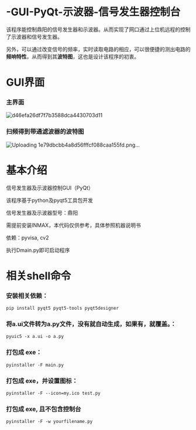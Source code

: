 # -GUI-PyQt-示波器-信号发生器控制台

该程序能控制鼎阳的信号发生器和示波器。从而实现了网口通过上位机远程的控制了示波器和信号发生器。

另外，可以通过改变信号的频率，实时读取电路的相应，可以很便捷的测出电路的**频响特性**，从而得到其**波特图**，这也是设计该程序的初衷。

# GUI界面
### 主界面
![d46efa26df7f7b3588dca4430703d11](https://github.com/L-Rocket/-GUI-PyQt-/assets/93325265/bfe5949d-8481-4ffa-9d5b-28bfd6f73c7f)
### 扫频得到带通滤波器的波特图
![Uploading 1e79dbcbb4a8d56fffcf088caa155fd.png…]()

# 基本介绍



信号发生器及示波器控制GUI（PyQt）

该程序基于python及pyqt5工具包开发

信号发生器及示波器型号：鼎阳

需提前安装INMAX，本代码仅供参考，具体参照机器说明书

依赖：pyvisa, cv2

执行Dmain.py即可启动程序


# 相关shell命令


### 安装相关依赖：
```shell
pip install pyqt5 pyqt5-tools pyqt5designer 
```


### 将a.ui文件转为a.py文件，没有就自动生成，如果有，就覆盖。：
```shell
pyuic5 -x a.ui -o a.py          
```


### 打包成 exe：
```shell
​pyinstaller -F main.py    
```

### 打包成 exe，并设置图标：
```shell
pyinstaller -F --icon=my.ico test.py   
```

### 打包成 exe, 且不包含控制台
```shell
pyinstaller -F -w yourfilename.py 
```






